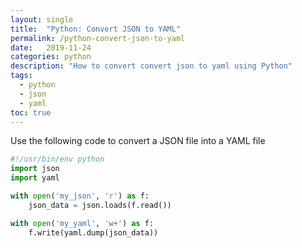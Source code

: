 ```yaml
---
layout: single
title:  "Python: Convert JSON to YAML"
permalink: /python-convert-json-to-yaml
date:   2019-11-24
categories: python
description: "How to convert convert json to yaml using Python"
tags:
  - python
  - json
  - yaml
toc: true
---
```


Use the following code to convert a JSON file into a YAML file

```python
#!/usr/bin/env python
import json
import yaml

with open('my_json', 'r') as f:
    json_data = json.loads(f.read())

with open('my_yaml', 'w+') as f:
    f.write(yaml.dump(json_data))
```
